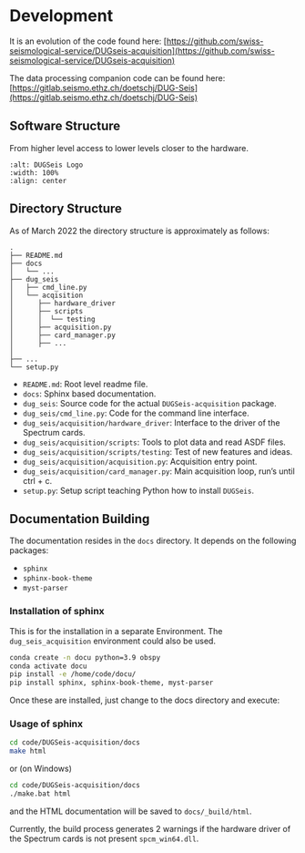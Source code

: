# Development

It is an evolution of the code found here:
[https://github.com/swiss-seismological-service/DUGseis-acquisition](https://github.com/swiss-seismological-service/DUGseis-acquisition)

The data processing companion code can be found here:
[https://gitlab.seismo.ethz.ch/doetschj/DUG-Seis](https://gitlab.seismo.ethz.ch/doetschj/DUG-Seis)

## Software Structure
From higher level access to lower levels closer to the hardware.

```{image} static/current_python_calling_tree.png
:alt: DUGSeis Logo
:width: 100%
:align: center
```

## Directory Structure

As of March 2022 the directory structure is approximately as follows:

```
.
├── README.md
├── docs
│   └── ...
├── dug_seis
│   ├── cmd_line.py
│   └── acqisition
│      ├── hardware_driver
│      ├── scripts
│      │  └── testing
│      ├── acquisition.py
│      ├── card_manager.py
│      ├── ...
│
├── ...
└── setup.py
```

* `README.md`: Root level readme file.
* `docs`: Sphinx based documentation.
* `dug_seis`: Source code for the actual `DUGSeis-acquisition` package.
* `dug_seis/cmd_line.py`: Code for the command line interface.
* `dug_seis/acquisition/hardware_driver`: Interface to the driver of the Spectrum cards.
* `dug_seis/acquisition/scripts`: Tools to plot data and read ASDF files.
* `dug_seis/acquisition/scripts/testing`: Test of new features and ideas.
* `dug_seis/acquisition/acquisition.py`: Acquisition entry point.
* `dug_seis/acquisition/card_manager.py`: Main acquisition loop, run’s until ctrl + c.
* `setup.py`: Setup script teaching Python how to install `DUGSeis`.

## Documentation Building

The documentation resides in the `docs` directory. It depends on the following packages:

* `sphinx`
* `sphinx-book-theme`
* `myst-parser`

### Installation of sphinx

This is for the installation in a separate Environment. The `dug_seis_acquisition` environment could also be used. 
```bash
conda create -n docu python=3.9 obspy
conda activate docu
pip install -e /home/code/docu/
pip install sphinx, sphinx-book-theme, myst-parser
```

Once these are installed, just change to the docs directory and execute:

### Usage of sphinx

```bash
cd code/DUGSeis-acquisition/docs
make html
```

or (on Windows)

```bash
cd code/DUGSeis-acquisition/docs
./make.bat html
```

and the HTML documentation will be saved to `docs/_build/html`.

Currently, the build process generates 2 warnings if the hardware driver of the Spectrum cards is not present `spcm_win64.dll`.
